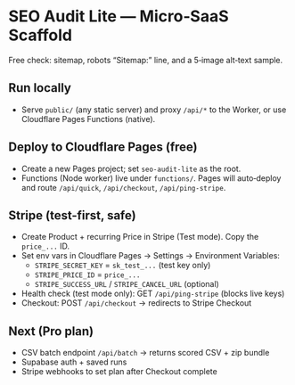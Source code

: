 # SEO Audit Lite — Micro‑SaaS Scaffold

Free check: sitemap, robots “Sitemap:” line, and a 5‑image alt‑text sample.

## Run locally
- Serve `public/` (any static server) and proxy `/api/*` to the Worker, or use Cloudflare Pages Functions (native).

## Deploy to Cloudflare Pages (free)
- Create a new Pages project; set `seo-audit-lite` as the root.
- Functions (Node worker) live under `functions/`. Pages will auto‑deploy and route `/api/quick`, `/api/checkout`, `/api/ping-stripe`.

## Stripe (test-first, safe)
- Create Product + recurring Price in Stripe (Test mode). Copy the `price_...` ID.
- Set env vars in Cloudflare Pages → Settings → Environment Variables:
  - `STRIPE_SECRET_KEY` = `sk_test_...` (test key only)
  - `STRIPE_PRICE_ID` = `price_...`
  - `STRIPE_SUCCESS_URL` / `STRIPE_CANCEL_URL` (optional)
- Health check (test mode only): GET `/api/ping-stripe` (blocks live keys)
- Checkout: POST `/api/checkout` → redirects to Stripe Checkout

## Next (Pro plan)
- CSV batch endpoint `/api/batch` → returns scored CSV + zip bundle
- Supabase auth + saved runs
- Stripe webhooks to set plan after Checkout complete
